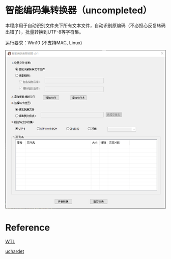 # 智能编码集转换器（uncompleted）

本程序用于自动识别文件夹下所有文本文件，自动识别原编码（不必担心反复转码出错了），批量转换到UTF-8等字符集。

运行要求：Win10 (不支持MAC, Linux)

![img](snapshot/snapshot.png "截图")

# Reference

[WTL](https://sourceforge.net/projects/wtl)

[uchardet](https://github.com/freedesktop/uchardet)
